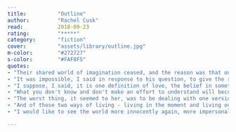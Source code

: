 ```yaml
---
title:          "Outline"
author:         "Rachel Cusk"
read:           2018-09-23
rating:         "*****"
category:       "fiction"
cover:          "assets/library/outline.jpg"
m-color:        "#272727"
s-color:        "#FAF8F5"
quotes:
- "Their shared world of imagination ceased, and the reason was that one of them — I can't even recall which one it was — stopped believing in it. In other words, it was nobody's fault; but all the same it was brought home to me how much of what was beautiful in their lives was the result of a shared vision of things that strictly speaking could not have been said to exist."
- "It was impossible, I said in response to his question, to give the reasons why the marriage had ended: among other things a marriage is a system of belief, a story, and though it manifests itself in things that are real enough, the impulse that drives it is ultimately mysterious. What was real, in the end, was the loss of the house, which had become the geographical location for things that had gone absent and which represented, I supposed, the hope that they might one day return. To move from the house was to declare, in a way, that we had stopped waiting."
- "I suppose, I said, it is one definition of love, the belief in something that only the two of you can see."
- "What you don't know and don't make an effort to understand will become the very thing you are forced into the knowledge of."
- "The worst thing, it seemed to her, was to be dealing with one version of a person when quite another version existed out of sight."
- "And of those two ways of living - living in the moment and living outside it - which was more real?"
- "I would like to see the world more innocently again, more impersonally, but I have no idea how to achieve this, other than by going somewhere completely unknown, where I have no identity."

---
```

